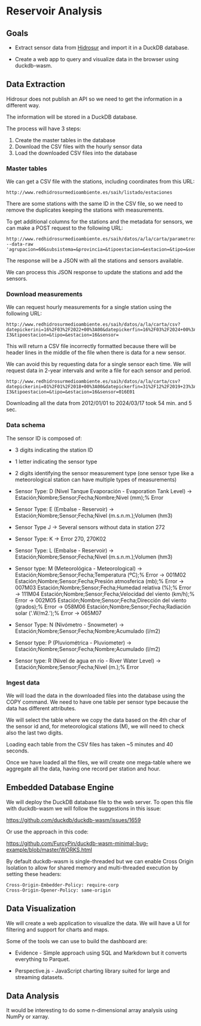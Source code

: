 # Reservoir Analysis

## Goals

- Extract sensor data from [Hidrosur](http://www.redhidrosurmedioambiente.es/saih) and import it in a DuckDB database.

- Create a web app to query and visualize data in the browser using duckdb-wasm.

## Data Extraction

Hidrosur does not publish an API so we need to get the information in a different way.

The information will be stored in a DuckDB database.

The process will have 3 steps:

1. Create the master tables in the database
2. Download the CSV files with the hourly sensor data
3. Load the downloaded CSV files into the database

### Master tables

We can get a CSV file with the stations, including coordinates from this URL:

```
http://www.redhidrosurmedioambiente.es/saih/listado/estaciones
```

There are some stations with the same ID in the CSV file, so we need to remove the duplicates keeping the stations with measurements.

To get additional columns for the stations and the metadata for sensors, we can make a POST request to the following URL:

```
http://www.redhidrosurmedioambiente.es/saih/datos/a/la/carta/parametros --data-raw 'agrupacion=60&subsistema=&provincia=&tipoestacion=&estacion=&tipo=&sensor='
```

The response will be a JSON with all the stations and sensors available.

We can process this JSON response to update the stations and add the sensors.

### Download measurements

We can request hourly measurements for a single station using the following URL:

```
http://www.redhidrosurmedioambiente.es/saih/datos/a/la/carta/csv?datepickerini=16%2F03%2F2022+00%3A00&datepickerfin=16%2F03%2F2024+00%3A00&agrupacion=60&provincia=2&subsistema=subsistema+I1-I3&tipoestacion=&tipo=&estacion=16&sensor=
```

This will return a CSV file incorrectly formatted because there will be header lines in the middle of the file when there is data for a new sensor.

We can avoid this by requesting data for a single sensor each time. We will request data in 2-year intervals and write a file for each sensor and period.

```
http://www.redhidrosurmedioambiente.es/saih/datos/a/la/carta/csv?datepickerini=01%2F01%2F2018+00%3A00&datepickerfin=31%2F12%2F2019+23%3A00&agrupacion=60&provincia=2&subsistema=subsistema+I1-I3&tipoestacion=&tipo=&estacion=16&sensor=016E01
```

Downloading all the data from 2012/01/01 to 2024/03/17 took 54 min. and 5 sec.

### Data schema

The sensor ID is composed of:
- 3 digits indicating the station ID
- 1 letter indicating the sensor type
- 2 digits identifying the sensor measurement type (one sensor type like a meteorological station can have multiple types of measurements)

- Sensor Type: D (Nivel Tanque Evaporación - Evaporation Tank Level) -> 
  Estación;Nombre;Sensor;Fecha;Nombre;Nivel (mm);% Error

- Sensor Type: E (Embalse - Reservoir) -> 
  Estación;Nombre;Sensor;Fecha;Nivel (m.s.n.m.);Volumen (hm3)

- Sensor Type J -> Several sensors without data in station 272

- Sensor Type: K -> Error 270, 270K02

- Sensor Type: L (Embalse - Reservoir) -> 
  Estación;Nombre;Sensor;Fecha;Nivel (m.s.n.m.);Volumen (hm3)
  
- Sensor type: M (Meteorológica - Meteorological) -> 
  Estación;Nombre;Sensor;Fecha;Temperatura (ºC);% Error              -> 001M02
  Estación;Nombre;Sensor;Fecha;Presión atmosferica (mb);% Error      -> 007M03
  Estación;Nombre;Sensor;Fecha;Humedad relativa (%);% Error          -> 111M04
  Estación;Nombre;Sensor;Fecha;Velocidad del viento (km/h);% Error   -> 002M05
  Estación;Nombre;Sensor;Fecha;Dirección del viento (grados);% Error -> 058M06 
  Estación;Nombre;Sensor;Fecha;Radiación solar ('.W/m2.');% Error    -> 065M07

- Sensor Type: N (Nivómetro - Snowmeter) -> 
  Estación;Nombre;Sensor;Fecha;Nombre;Acumulado (l/m2)

- Sensor type: P (Pluviométrica - Pluviometer) -> 
  Estación;Nombre;Sensor;Fecha;Nombre;Acumulado (l/m2)

- Sensor type: R (Nivel de agua en río - River Water Level) -> 
  Estación;Nombre;Sensor;Fecha;Nivel (m.);% Error

### Ingest data 

We will load the data in the downloaded files into the database using the COPY command. We need to have one table per sensor type because the data has different attributes.

We will select the table where we copy the data based on the 4th char of the sensor id and, for meteorological stations (M), we will need to check also the last two digits.

Loading each table from the CSV files has taken ~5 minutes and 40 seconds.

Once we have loaded all the files, we will create one mega-table where we aggregate all the data, having one record per station and hour.

## Embedded Database Engine

We will deploy the DuckDB database file to the web server. To open this file with duckdb-wasm we will follow the suggestions in this issue:

https://github.com/duckdb/duckdb-wasm/issues/1659

Or use the approach in this code:

https://github.com/FurcyPin/duckdb-wasm-minimal-bug-example/blob/master/WORKS.html

By default duckdb-wasm is single-threaded but we can enable Cross Origin Isolation to allow for shared memory and multi-threaded execution by setting these headers:

```
Cross-Origin-Embedder-Policy: require-corp
Cross-Origin-Opener-Policy: same-origin
```

## Data Visualization

We will create a web application to visualize the data. We will have a UI for filtering and support for charts and maps. 

Some of the tools we can use to build the dashboard are:

- Evidence - Simple approach using SQL and Markdown but it converts everything to Parquet.

- Perspective.js - JavaScript charting library suited for large and streaming datasets.

## Data Analysis

It would be interesting to do some n-dimensional array analysis using NumPy or xarray.
